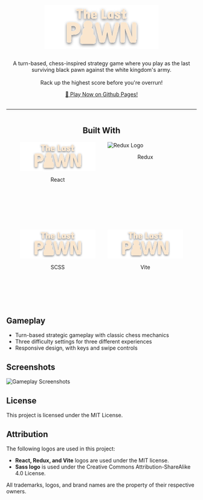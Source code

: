 <div style="display: flex; flex-direction: column; justify-content: center; align-items: center;">
  <img src="https://raw.githubusercontent.com/GabrielEdradan/the-last-pawn/refs/heads/main/src/features/menu/assets/logo.svg" alt="The Last Pawn Logo" style="width: clamp(300px, 50%, 500px); margin-bottom: 1rem;">
  <h1 style="display: none;">Pawn's Last Stand</h1>
  <p style="text-align: center;">A turn-based, chess-inspired strategy game where you play as the last surviving black pawn against the white kingdom's army.<br><br>Rack up the highest score before you're overrun!</p>
  <a style="text-align: center" href="https://gabrieledradan.github.io/the-last-pawn/">🔗 Play Now on Github Pages!</a>

  <br>
  <hr style="width: 100%;">
  <h2 style="width: 100%; text-align: center; border: none">Built With</h2>
  <div style="display: flex; flex-wrap: wrap; justify-content: center; align-items: center; gap: 2rem;">
    <div style="display: flex; flex-direction: column; width: 200px; height: 200px;">
      <img src="https://raw.githubusercontent.com/GabrielEdradan/the-last-pawn/refs/heads/main/src/features/menu/assets/logo.svg" alt="Redux Logo" />
      <p style="text-align: center;">React</p>
    </div>
    <div style="display: flex; flex-direction: column; width: 200px; height: 200px;">
      <img src="https://raw.githubusercontent.com/reduxjs/redux/master/logo/logo.png" alt="Redux Logo" />
      <p style="text-align: center;">Redux</p>
    </div>
    <div style="display: flex; flex-direction: column; width: 200px; height: 200px;">
      <img src="https://raw.githubusercontent.com/GabrielEdradan/the-last-pawn/refs/heads/main/src/features/menu/assets/logo.svg" alt="Redux Logo" />
      <p style="text-align: center;">SCSS</p>
    </div>
    <div style="display: flex; flex-direction: column; width: 200px; height: 200px;">
      <img src="https://raw.githubusercontent.com/GabrielEdradan/the-last-pawn/refs/heads/main/src/features/menu/assets/logo.svg" alt="Redux Logo" />
      <p style="text-align: center;">Vite</p>
    </div>
  </div>
  
</div>

## **Gameplay**

- Turn-based strategic gameplay with classic chess mechanics
- Three difficulty settings for three different experiences
- Responsive design, with keys and swipe controls

## **Screenshots**

![Gameplay Screenshots](https://raw.githubusercontent.com/YOUR_GITHUB_USERNAME/YOUR_REPO_NAME/main/public/screenshot1.png)

## **License**

This project is licensed under the MIT License.

## Attribution

The following logos are used in this project:

- **React, Redux, and Vite** logos are used under the MIT license.
- **Sass logo** is used under the Creative Commons Attribution-ShareAlike 4.0 License.

All trademarks, logos, and brand names are the property of their respective owners.
